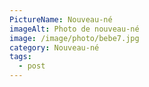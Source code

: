 ```yaml
---
PictureName: Nouveau-né
imageAlt: Photo de nouveau-né
image: /image/photo/bebe7.jpg
category: Nouveau-né
tags:
  - post
---
```

